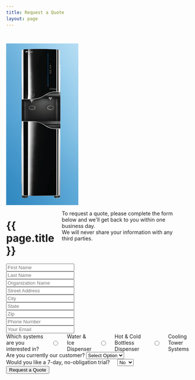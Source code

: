 ```yaml
---
title: Request a Quote
layout: page
---
```


<form accept-charset="UTF-8" action="https://formkeep.com/f/04ac490fef37" method="POST">
<input type="hidden" name="utf8" value="✓">

<div class="row spacer">
<div class="row">
<div class="large-4 medium-4 columns text-center">
<img src="/images/water-ice-background.png" style="padding-top: 2em;">
</div>


<div class="large-8 medium-8 columns">
<div class="row">
<div class="large-12 medium-12 columns">
<h1>{{ page.title }}</h1>
<p>To request a quote, please complete the form below and we'll get back to you within one business day.<br/>We will never share your information with any third parties.<p>

</div>

<div class="row">

<div class="large-6 medium-6 columns">
  <input type="text" name="firstName" placeholder="First Name" required>
</div>

<div class="large-6 medium-6 columns">
  <input type="text" name="lastName" placeholder="Last Name" required>
</div>

</div>

<div class="row">
<div class="large-12 medium-12 columns">
  <input type="text" name="organization_name" placeholder="Organization Name" required>
</div>

</div>

<div class="row">

<div class="large-12 medium-12 columns">
  <input type="text" name="facility_address_street" placeholder="Street Address" required>
</div>
</div>

<div class="row">
<div class="large-4 medium-4 columns">
  <input type="text" name="facility_address_city" placeholder="City" required>
</div>
<div class="large-5 medium-5 columns">
  <input type="text" name="facility_address_state" placeholder="State" required>
</div>
<div class="large-3 medium-3 columns">
  <input type="text" name="facility_address_zip" placeholder="Zip" required>
</div>

</div>


<div class="row">

<div class="large-6 medium-6 columns">
  <input type="tel" name="phone" placeholder="Phone Number" required>
</div>

<div class="large-6 medium-6 columns">
  <input type="email" name="email" placeholder="Your Email" required>
</div>

</div>

 <div class="row">
    <div class="large-12 columns">
      <label>Which systems are you interested in?</label>
      <input type="radio" name="Water-Ice-Combo" value="Water & Ice Dispenser" id="watericecombo"><label for="watericecombo">Water & Ice Dispenser</label>
      <input type="radio" name="Bottleless-Dispenser" value="Water Dispenser" id="waterdispenser"><label for="waterdispenser">Hot & Cold Bottless Dispenser</label>
      <input type="radio" name="Industrial Products" value="Chemical Free Industrial Water" id="coolingtower"><label for="coolingtower">Cooling Tower Systems</label>
</div>


<div class="row">
    <div class="large-6 columns">
      <label>Are you currently our customer?
        <select>
          <option value="Please Select">Select Option</option>
          <option value="yes">Yes</option>
          <option value="no">No</option>
        </select>
      </label>
    </div>
 <div class="large-6 columns">
      <label>Would you like a 7-day, no-obligation trial?</label>
      <select>
          <option value="No">No</option>
          <option value="Yes">Yes</option>
      </select>
    </div>
</div>


<div class="row">
<div class="large-12 columns text-center">
  <button type="submit" class="button small">Request a Quote</button>
</div>
</div>
</form>
</div>
</div>
